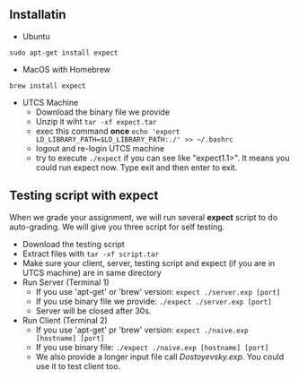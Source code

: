 ## Installatin
- Ubuntu
```
sudo apt-get install expect
```
- MacOS with Homebrew
```
brew install expect
```
- UTCS Machine
  - Download the binary file we provide
  - Unzip it wiht ```tar -xf expect.tar```
  - exec this command **once** ```echo 'export LD_LIBRARY_PATH=$LD_LIBRARY_PATH:./' >> ~/.bashrc```
  - logout and re-login UTCS machine
  - try to execute ```./expect``` if you can see like "expect1.1>". It means you could run expect now. Type exit and then enter to exit.

## Testing script with expect
When we grade your assignment, we will run several **expect** script to do auto-grading. We will give you three script for self testing.
- Download the testing script
- Extract files with ```tar -xf script.tar```
- Make sure your client, server, testing script and expect (if you are in UTCS machine) are in same directory
- Run Server (Terminal 1)
  - If you use 'apt-get' or 'brew' version:  ```expect ./server.exp [port]```
  - If you use binary file we provide: ```./expect ./server.exp [port]```
  - Server will be closed after 30s.
- Run Client (Terminal 2)
  - If you use 'apt-get' pr 'brew' version: ```expect ./naive.exp [hostname] [port]```
  - If you use binary file: ```./expect ./naive.exp [hostname] [port]```
  - We also provide a longer input file call *Dostoyevsky.exp*. You could use it to test client too.
